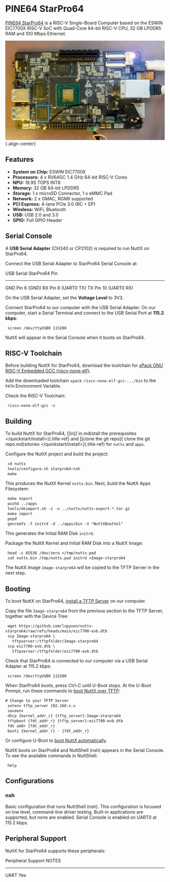 PINE64 StarPro64
================

[PINE64 StarPro64](https://lupyuen.github.io/articles/starpro64) is a
RISC-V Single-Board Computer based on the ESWIN EIC7700X RISC-V SoC with
Quad-Core 64-bit RISC-V CPU, 32 GB LPDDR5 RAM and 100 Mbps Ethernet.

![](starpro64.jpg){.align-center}

Features
--------

-   **System on Chip:** ESWIN EIC7700X
-   **Processors:** 4 x RV64GC 1.4 GHz 64-bit RISC-V Cores
-   **NPU:** 19.95 TOPS INT8
-   **Memory:** 32 GB 64-bit LPDDR5
-   **Storage:** 1 x microSD Connector, 1 x eMMC Pad
-   **Network:** 2 x GMAC, RGMII supported
-   **PCI Express:** 4-lane PCIe 3.0 (RC + EP)
-   **Wireless:** WiFi, Bluetooth
-   **USB:** USB 2.0 and 3.0
-   **GPIO:** Full GPIO Header

Serial Console
--------------

A **USB Serial Adapter** (CH340 or CP2102) is required to run NuttX on
StarPro64.

Connect the USB Serial Adapter to StarPro64 Serial Console at:

  USB Serial   StarPro64 Pin
  ------------ -------------------
  GND          Pin 6 (GND)
  RX           Pin 8 (UART0 TX)
  TX           Pin 10 (UART0 RX)

On the USB Serial Adapter, set the **Voltage Level** to 3V3.

Connect StarPro64 to our computer with the USB Serial Adapter. On our
computer, start a Serial Terminal and connect to the USB Serial Port at
**115.2 kbps**:

``` {.console}
 screen /dev/ttyUSB0 115200
```

NuttX will appear in the Serial Console when it boots on StarPro64.

RISC-V Toolchain
----------------

Before building NuttX for StarPro64, download the toolchain for [xPack
GNU RISC-V Embedded GCC
(riscv-none-elf)](https://github.com/xpack-dev-tools/riscv-none-elf-gcc-xpack/releases).

Add the downloaded toolchain `xpack-riscv-none-elf-gcc-.../bin` to the
`PATH` Environment Variable.

Check the RISC-V Toolchain:

``` {.console}
 riscv-none-elf-gcc -v
```

Building
--------

To build NuttX for StarPro64, \[[in\](\`in.md)stall the prerequisites
\</quickstart/install\>]{.title-ref} and \[[clone the git repo\](\`clone
the git repo.md)sitories \</quickstart/install\>]{.title-ref} for
`nuttx` and `apps`.

Configure the NuttX project and build the project:

``` {.console}
 cd nuttx
 tools/configure.sh starpro64:nsh
 make
```

This produces the NuttX Kernel `nuttx.bin`. Next, build the NuttX Apps
Filesystem:

``` {.console}
 make export
 pushd ../apps
 tools/mkimport.sh -z -x ../nuttx/nuttx-export-*.tar.gz
 make import
 popd
 genromfs -f initrd -d ../apps/bin -V "NuttXBootVol"
```

This generates the Initial RAM Disk `initrd`.

Package the NuttX Kernel and Initial RAM Disk into a NuttX Image:

``` {.console}
 head -c 65536 /dev/zero >/tmp/nuttx.pad
 cat nuttx.bin /tmp/nuttx.pad initrd >Image-starpro64
```

The NuttX Image `Image-starpro64` will be copied to the TFTP Server in
the next step.

Booting
-------

To boot NuttX on StarPro64, [install a TFTP
Server](https://lupyuen.github.io/articles/starpro64#boot-nuttx-over-tftp)
on our computer.

Copy the file `Image-starpro64` from the previous section to the TFTP
Server, together with the Device Tree:

``` {.console}
 wget https://github.com/lupyuen/nuttx-starpro64/raw/refs/heads/main/eic7700-evb.dtb
 scp Image-starpro64 \
   tftpserver:/tftpfolder/Image-starpro64
 scp eic7700-evb.dtb \
   tftpserver:/tftpfolder/eic7700-evb.dtb
```

Check that StarPro64 is connected to our computer via a USB Serial
Adapter at 115.2 kbps:

``` {.console}
 screen /dev/ttyUSB0 115200
```

When StarPro64 boots, press Ctrl-C until U-Boot stops. At the U-Boot
Prompt, run these commands to [boot NuttX over
TFTP](https://lupyuen.github.io/articles/starpro64#boot-nuttx-over-tftp):

``` {.console}
# Change to your TFTP Server
 setenv tftp_server 192.168.x.x
 saveenv
 dhcp {kernel_addr_r} {tftp_server}:Image-starpro64
 tftpboot {fdt_addr_r} {tftp_server}:eic7700-evb.dtb
 fdt addr {fdt_addr_r}
 booti {kernel_addr_r} - {fdt_addr_r}
```

Or configure U-Boot to [boot NuttX
automatically](https://lupyuen.github.io/articles/starpro64#boot-nuttx-over-tftp).

NuttX boots on StarPro64 and NuttShell (nsh) appears in the Serial
Console. To see the available commands in NuttShell:

``` {.console}
 help
```

Configurations
--------------

### nsh

Basic configuration that runs NuttShell (nsh). This configuration is
focused on low level, command-line driver testing. Built-in applications
are supported, but none are enabled. Serial Console is enabled on UART0
at 115.2 kbps.

Peripheral Support
------------------

NuttX for StarPro64 supports these peripherals:

  Peripheral   Support   NOTES
  ------------ --------- -------
  UART         Yes       
